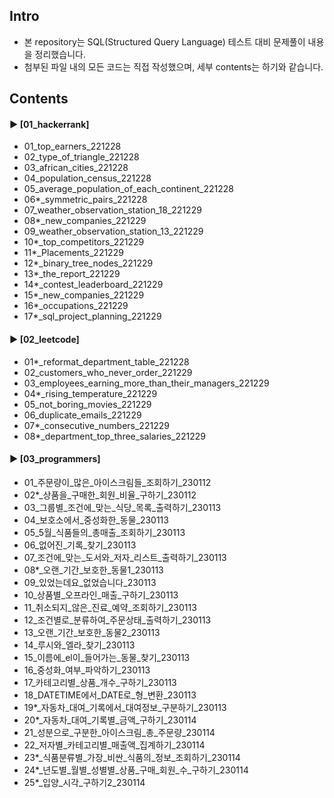 ####
## Intro
- 본 repository는 SQL(Structured Query Language) 테스트 대비 문제풀이 내용을 정리했습니다.
- 첨부된 파일 내의 모든 코드는 직접 작성했으며, 세부 contents는 하기와 같습니다.
####
## Contents
#### ► [01_hackerrank]
- 01_top_earners_221228
- 02_type_of_triangle_221228
- 03_african_cities_221228
- 04_population_census_221228
- 05_average_population_of_each_continent_221228
- 06*_symmetric_pairs_221228
- 07_weather_observation_station_18_221229
- 08*_new_companies_221229
- 09_weather_observation_station_13_221229
- 10*_top_competitors_221229
- 11*_Placements_221229
- 12*_binary_tree_nodes_221229
- 13*_the_report_221229
- 14*_contest_leaderboard_221229
- 15*_new_companies_221229
- 16*_occupations_221229
- 17*_sql_project_planning_221229
####
#### ► [02_leetcode]
- 01*_reformat_department_table_221228
- 02_customers_who_never_order_221229
- 03_employees_earning_more_than_their_managers_221229
- 04*_rising_temperature_221229
- 05_not_boring_movies_221229
- 06_duplicate_emails_221229
- 07*_consecutive_numbers_221229
- 08*_department_top_three_salaries_221229
####
#### ► [03_programmers]
- 01_주문량이_많은_아이스크림들_조회하기_230112
- 02*_상품을_구매한_회원_비율_구하기_230112
- 03_그룹별_조건에_맞는_식당_목록_출력하기_230113
- 04_보호소에서_중성화한_동물_230113
- 05_5월_식품들의_총매출_조회하기_230113
- 06_없어진_기록_찾기_230113
- 07_조건에_맞는_도서와_저자_리스트_출력하기_230113
- 08*_오랜_기간_보호한_동물1_230113
- 09_있었는데요_없었습니다_230113
- 10_상품별_오프라인_매출_구하기_230113
- 11_취소되지_않은_진료_예약_조회하기_230113
- 12_조건별로_분류하여_주문상태_출력하기_230113
- 13_오랜_기간_보호한_동물2_230113
- 14_루시와_엘라_찾기_230113
- 15_이름에_el이_들어가는_동물_찾기_230113
- 16_중성화_여부_파악하기_230113
- 17_카테고리별_상품_개수_구하기_230113
- 18_DATETIME에서_DATE로_형_변환_230113
- 19*_자동차_대여_기록에서_대여정보_구분하기_230113
- 20*_자동차_대여_기록별_금액_구하기_230114
- 21_성분으로_구분한_아이스크림_총_주문량_230114
- 22_저자별_카테고리별_매출액_집계하기_230114
- 23*_식품분류별_가장_비싼_식품의_정보_조회하기_230114
- 24*_년도별_월별_성별별_상품_구매_회원_수_구하기_230114
- 25*_입양_시각_구하기2_230114
####

